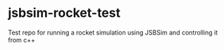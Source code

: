 # jsbsim-rocket-test
Test repo for running a rocket simulation using JSBSim and controlling it from c++

